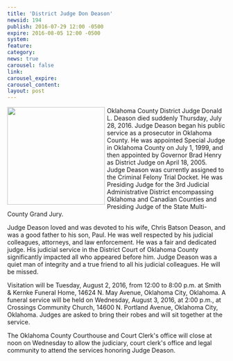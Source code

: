 ```yaml
---
title: 'District Judge Don Deason'
newsid: 194
publish: 2016-07-29 12:00 -0500
expire: 2016-08-05 12:00 -0500
system: 
feature: 
category: 
news: true
carousel: false
link: 
carousel_expire: 
carousel_content: 
layout: post
---
```

<img style="float: left; height: 225px; margin-right: 5px; margin-bottom: 5px;" src="http://www.oscn.net/images/news/donalddeason.jpg" />
<p>Oklahoma County District Judge Donald L. Deason died suddenly Thursday, July 28, 2016. Judge Deason began his public service as a prosecutor in Oklahoma County. He was appointed Special Judge in Oklahoma County on July 1, 1999, and then appointed by Governor Brad Henry as District Judge on April 18, 2005. Judge Deason was currently assigned to the Criminal Felony Trial Docket. He was Presiding Judge for the 3rd Judicial Administrative District encompassing Oklahoma and Canadian Counties and Presiding Judge of the State Multi-County Grand Jury.</p>
<p>Judge Deason loved and was devoted to his wife, Chris Batson Deason, and was a good father to his son, Paul. He was well respected by his judicial colleagues, attorneys, and law enforcement. He was a fair and dedicated judge. His judicial service in the District Court of Oklahoma County significantly impacted all who appeared before him. Judge Deason was a quiet man of integrity and a true friend to all his judicial colleagues. He will be missed.</p>
<p>Visitation will be Tuesday, August 2, 2016, from 12:00 to 8:00 p.m. at Smith &amp; Kernke Funeral Home, 14624 N. May Avenue, Oklahoma City, Oklahoma. A funeral service will be held on Wednesday, August 3, 2016, at 2:00 p.m., at Crossings Community Church, 14600 N. Portland Avenue, Oklahoma City, Oklahoma. Judges are asked to bring their robes and will sit together at the service.</p>
<p>The Oklahoma County Courthouse and Court Clerk's office will close at noon on Wednesday to allow the judiciary, court clerk's office and legal community to attend the services honoring Judge Deason.</p>
